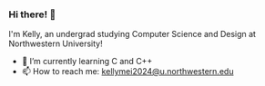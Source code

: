 ### Hi there! 👋

I'm Kelly, an undergrad studying Computer Science and Design at Northwestern University!

 - 🌱 I’m currently learning C and C++ 
 - 📫 How to reach me: kellymei2024@u.northwestern.edu

<!--
**kemei-8/kemei-8** is a ✨ _special_ ✨ repository because its `README.md` (this file) appears on your GitHub profile.

Here are some ideas to get you started:

- 🔭 I’m currently working on ...
- 🌱 I’m currently learning ...
- 👯 I’m looking to collaborate on ...
- 🤔 I’m looking for help with ...
- 💬 Ask me about ...
- 📫 How to reach me: ...
- 😄 Pronouns: ...
- ⚡ Fun fact: ...
-->
